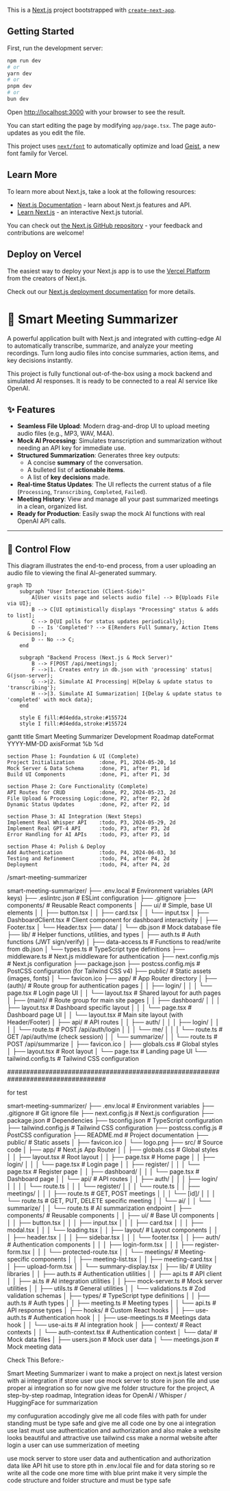 This is a [Next.js](https://nextjs.org) project bootstrapped with [`create-next-app`](https://nextjs.org/docs/app/api-reference/cli/create-next-app).

## Getting Started

First, run the development server:

```bash
npm run dev
# or
yarn dev
# or
pnpm dev
# or
bun dev
```

Open [http://localhost:3000](http://localhost:3000) with your browser to see the result.

You can start editing the page by modifying `app/page.tsx`. The page auto-updates as you edit the file.

This project uses [`next/font`](https://nextjs.org/docs/app/building-your-application/optimizing/fonts) to automatically optimize and load [Geist](https://vercel.com/font), a new font family for Vercel.

## Learn More

To learn more about Next.js, take a look at the following resources:

- [Next.js Documentation](https://nextjs.org/docs) - learn about Next.js features and API.
- [Learn Next.js](https://nextjs.org/learn) - an interactive Next.js tutorial.

You can check out [the Next.js GitHub repository](https://github.com/vercel/next.js) - your feedback and contributions are welcome!

## Deploy on Vercel

The easiest way to deploy your Next.js app is to use the [Vercel Platform](https://vercel.com/new?utm_medium=default-template&filter=next.js&utm_source=create-next-app&utm_campaign=create-next-app-readme) from the creators of Next.js.

Check out our [Next.js deployment documentation](https://nextjs.org/docs/app/building-your-application/deploying) for more details.

# 🤖 Smart Meeting Summarizer

A powerful application built with Next.js and integrated with cutting-edge AI to automatically transcribe, summarize, and analyze your meeting recordings. Turn long audio files into concise summaries, action items, and key decisions instantly.

This project is fully functional out-of-the-box using a mock backend and simulated AI responses. It is ready to be connected to a real AI service like OpenAI.

<!-- ![Project Screenshot](https://storage.googleapis.com/generativeai-downloads/images/smart-meeting-summarizer-screenshot.png) -->

## ✨ Features

- **Seamless File Upload**: Modern drag-and-drop UI to upload meeting audio files (e.g., MP3, WAV, M4A).
- **Mock AI Processing**: Simulates transcription and summarization without needing an API key for immediate use.
- **Structured Summarization**: Generates three key outputs:
  - A concise **summary** of the conversation.
  - A bulleted list of **actionable items**.
  - A list of **key decisions** made.
- **Real-time Status Updates**: The UI reflects the current status of a file (`Processing`, `Transcribing`, `Completed`, `Failed`).
- **Meeting History**: View and manage all your past summarized meetings in a clean, organized list.
- **Ready for Production**: Easily swap the mock AI functions with real OpenAI API calls.

---

## 🌊 Control Flow

This diagram illustrates the end-to-end process, from a user uploading an audio file to viewing the final AI-generated summary.

```mermaid
graph TD
    subgraph "User Interaction (Client-Side)"
        A[User visits page and selects audio file] --> B{Uploads File via UI};
        B --> C[UI optimistically displays "Processing" status & adds to list];
        C --> D{UI polls for status updates periodically};
        D -- Is 'Completed'? --> E[Renders Full Summary, Action Items & Decisions];
        D -- No --> C;
    end

    subgraph "Backend Process (Next.js & Mock Server)"
        B --> F[POST /api/meetings];
        F -->|1. Creates entry in db.json with 'processing' status| G(json-server);
        G -->|2. Simulate AI Processing| H{Delay & update status to 'transcribing'};
        H -->|3. Simulate AI Summarization| I{Delay & update status to 'completed' with mock data};
    end

    style E fill:#d4edda,stroke:#155724
    style I fill:#d4edda,stroke:#155724
```

gantt
title Smart Meeting Summarizer Development Roadmap
dateFormat YYYY-MM-DD
axisFormat %b %d

    section Phase 1: Foundation & UI (Complete)
    Project Initialization        :done, P1, 2024-05-20, 1d
    Mock Server & Data Schema     :done, P1, after P1, 1d
    Build UI Components           :done, P1, after P1, 3d

    section Phase 2: Core Functionality (Complete)
    API Routes for CRUD           :done, P2, 2024-05-23, 2d
    File Upload & Processing Logic:done, P2, after P2, 2d
    Dynamic Status Updates        :done, P2, after P2, 1d

    section Phase 3: AI Integration (Next Steps)
    Implement Real Whisper API    :todo, P3, 2024-05-29, 2d
    Implement Real GPT-4 API      :todo, P3, after P3, 2d
    Error Handling for AI APIs    :todo, P3, after P3, 1d

    section Phase 4: Polish & Deploy
    Add Authentication            :todo, P4, 2024-06-03, 3d
    Testing and Refinement        :todo, P4, after P4, 2d
    Deployment                    :todo, P4, after P4, 2d

/smart-meeting-summarizer

smart-meeting-summarizer/
├── .env.local                  # Environment variables (API keys)
├── .eslintrc.json              # ESLint configuration
├── .gitignore
├── components/                 # Reusable React components
│   ├── ui/                     # Simple, base UI elements
│   │   ├── button.tsx
│   │   ├── card.tsx
│   │   └── input.tsx
│   ├── DashboardClient.tsx     # Client component for dashboard interactivity
│   ├── Footer.tsx
│   └── Header.tsx
├── data/
│   └── db.json                 # Mock database file
├── lib/                        # Helper functions, utilities, and types
│   ├── auth.ts                 # Auth functions (JWT sign/verify)
│   ├── data-access.ts          # Functions to read/write from db.json
│   └── types.ts                # TypeScript type definitions
├── middleware.ts               # Next.js middleware for authentication
├── next.config.mjs             # Next.js configuration
├── package.json
├── postcss.config.mjs          # PostCSS configuration (for Tailwind CSS v4)
├── public/                     # Static assets (images, fonts)
│   └── favicon.ico
├── app/                        # App Router directory
│   ├── (auth)/                 # Route group for authentication pages
│   │   ├── login/
│   │   │   └── page.tsx        # Login page UI
│   │   └── layout.tsx          # Shared layout for auth pages
│   ├── (main)/                 # Route group for main site pages
│   │   ├── dashboard/
│   │   │   ├── layout.tsx      # Dashboard specific layout
│   │   │   └── page.tsx        # Dashboard page UI
│   │   └── layout.tsx          # Main site layout (with Header/Footer)
│   ├── api/                    # API routes
│   │   ├── auth/
│   │   │   ├── login/
│   │   │   │   └── route.ts    # POST /api/auth/login
│   │   │   └── me/
│   │   │       └── route.ts    # GET /api/auth/me (check session)
│   │   └── summarize/
│   │       └── route.ts        # POST /api/summarize
│   ├── favicon.ico
│   ├── globals.css             # Global styles
│   ├── layout.tsx              # Root layout
│   └── page.tsx                # Landing page UI
└── tailwind.config.ts          # Tailwind CSS configuration

##################################################################################


for test

smart-meeting-summarizer/
├── .env.local                      # Environment variables
├── .gitignore                      # Git ignore file
├── next.config.js                  # Next.js configuration
├── package.json                    # Dependencies
├── tsconfig.json                   # TypeScript configuration
├── tailwind.config.js              # Tailwind CSS configuration
├── postcss.config.js               # PostCSS configuration
├── README.md                       # Project documentation
├── public/                         # Static assets
│   ├── favicon.ico
│   └── logo.png
├── src/                           # Source code
│   ├── app/                       # Next.js App Router
│   │   ├── globals.css           # Global styles
│   │   ├── layout.tsx            # Root layout
│   │   ├── page.tsx              # Home page
│   │   ├── login/
│   │   │   └── page.tsx          # Login page
│   │   ├── register/
│   │   │   └── page.tsx          # Register page
│   │   ├── dashboard/
│   │   │   └── page.tsx          # Dashboard page
│   │   └── api/                  # API routes
│   │       ├── auth/
│   │       │   ├── login/
│   │       │   │   └── route.ts
│   │       │   └── register/
│   │       │       └── route.ts
│   │       ├── meetings/
│   │       │   ├── route.ts      # GET, POST meetings
│   │       │   └── [id]/
│   │       │       └── route.ts  # GET, PUT, DELETE specific meeting
│   │       └── ai/
│   │           └── summarize/
│   │               └── route.ts  # AI summarization endpoint
│   ├── components/               # Reusable components
│   │   ├── ui/                  # Base UI components
│   │   │   ├── button.tsx
│   │   │   ├── input.tsx
│   │   │   ├── card.tsx
│   │   │   ├── modal.tsx
│   │   │   └── loading.tsx
│   │   ├── layout/              # Layout components
│   │   │   ├── header.tsx
│   │   │   ├── sidebar.tsx
│   │   │   └── footer.tsx
│   │   ├── auth/                # Authentication components
│   │   │   ├── login-form.tsx
│   │   │   ├── register-form.tsx
│   │   │   └── protected-route.tsx
│   │   └── meetings/            # Meeting-specific components
│   │       ├── meeting-list.tsx
│   │       ├── meeting-card.tsx
│   │       ├── upload-form.tsx
│   │       └── summary-display.tsx
│   ├── lib/                     # Utility libraries
│   │   ├── auth.ts             # Authentication utilities
│   │   ├── api.ts              # API client
│   │   ├── ai.ts               # AI integration utilities
│   │   ├── mock-server.ts      # Mock server utilities
│   │   ├── utils.ts            # General utilities
│   │   └── validations.ts      # Zod validation schemas
│   ├── types/                   # TypeScript type definitions
│   │   ├── auth.ts             # Auth types
│   │   ├── meeting.ts          # Meeting types
│   │   └── api.ts              # API response types
│   ├── hooks/                   # Custom React hooks
│   │   ├── use-auth.ts         # Authentication hook
│   │   ├── use-meetings.ts     # Meetings data hook
│   │   └── use-ai.ts           # AI integration hook
│   ├── context/                 # React contexts
│   │   └── auth-context.tsx    # Authentication context
│   └── data/                    # Mock data files
│       ├── users.json          # Mock user data
│       └── meetings.json       # Mock meeting data

Check This Before:-

Smart Meeting Summarizer i want to make a project on next.js latest version with ai integration if store user use mock server to store in json file and use proper ai integration so for now give me folder structure for the project, A step-by-step roadmap, Integration ideas for OpenAI / Whisper / HuggingFace for summarization

my confuguration accodingly give me all code files with path for under standing must be type safe and give me all code one by one ai integration use last must use authentication and authorization and also make a website looks beautiful and attractive use tailwind css make a normal website after login a user can use summerization of meeting

use mock server to store user data and authentication and authorization data like API hit use to store pth in .env.local file and for data storing so re write all the code one more time with blue print make it very simple the code structure and folder structure and must be type safe
